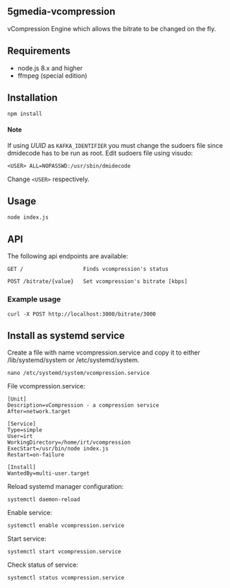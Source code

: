 ## 5gmedia-vcompression
vCompression Engine which allows the bitrate to be changed on the fly.

## Requirements
- node.js 8.x and higher
- ffmpeg (special edition)

## Installation
```
npm install
```
#### Note
If using *UUID* as `KAFKA_IDENTIFIER` you must change the sudoers file since dmidecode has to be run as root.  Edit sudoers file using visudo:
```
<USER> ALL=NOPASSWD:/usr/sbin/dmidecode
```
Change `<USER>` respectively.
## Usage
```
node index.js
```

## API
The following api endpoints are available:
```
GET /                   Finds vcompression's status
```
```
POST /bitrate/{value}   Set vcompression's bitrate [kbps]
```

### Example usage
```
curl -X POST http://localhost:3000/bitrate/3000
```

## Install as systemd service
Create a file with name vcompression.service and copy it to either /lib/systemd/system or /etc/systemd/system.
```
nano /etc/systemd/system/vcompression.service
```
File vcompression.service:
```
[Unit]
Description=vCompression - a compression service
After=network.target

[Service]
Type=simple
User=irt
WorkingDirectory=/home/irt/vcompression
ExecStart=/usr/bin/node index.js
Restart=on-failure

[Install]
WantedBy=multi-user.target
```
Reload systemd manager configuration:
```
systemctl daemon-reload
```
Enable service:
```
systemctl enable vcompression.service
```
Start service:
```
systemctl start vcompression.service
```
Check status of service:
```
systemctl status vcompression.service
```